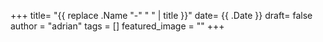 +++
title= "{{ replace .Name "-" " " | title }}"
date= {{ .Date }}
draft= false
author = "adrian"
tags = []
featured_image = ""
+++

